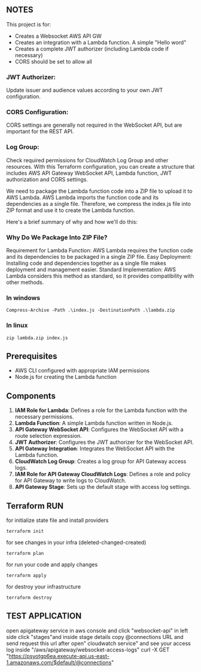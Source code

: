 ## NOTES
This project is for:
* Creates a Websocket AWS API GW
* Creates an integration with a Lambda function. A simple "Hello word" 
* Creates a complete JWT authorizer (including Lambda code if necessary)
* CORS should be set to allow all

### JWT Authorizer: 
Update issuer and audience values ​​according to your own JWT configuration.
### CORS Configuration: 
CORS settings are generally not required in the WebSocket API, but are important for the REST API.
### Log Group: 
Check required permissions for CloudWatch Log Group and other resources.
With this Terraform configuration, you can create a structure that includes AWS API Gateway WebSocket API, Lambda function, JWT authorization and CORS settings.

We need to package the Lambda function code into a ZIP file to upload it to AWS Lambda. AWS Lambda imports the function code and its dependencies as a single file. Therefore, we compress the index.js file into ZIP format and use it to create the Lambda function.

Here's a brief summary of why and how we'll do this:

### Why Do We Package Into ZIP File?
Requirement for Lambda Function: AWS Lambda requires the function code and its dependencies to be packaged in a single ZIP file.
Easy Deployment: Installing code and dependencies together as a single file makes deployment and management easier.
Standard Implementation: AWS Lambda considers this method as standard, so it provides compatibility with other methods.
###  In windows ##
```
Compress-Archive -Path .\index.js -DestinationPath .\lambda.zip
```
###  In linux ##
```
zip lambda.zip index.js 
```
## Prerequisites

- AWS CLI configured with appropriate IAM permissions
- Node.js for creating the Lambda function

## Components

1. **IAM Role for Lambda**: Defines a role for the Lambda function with the necessary permissions.
2. **Lambda Function**: A simple Lambda function written in Node.js.
3. **API Gateway WebSocket API**: Configures the WebSocket API with a route selection expression.
4. **JWT Authorizer**: Configures the JWT authorizer for the WebSocket API.
5. **API Gateway Integration**: Integrates the WebSocket API with the Lambda function.
6. **CloudWatch Log Group**: Creates a log group for API Gateway access logs.
7. **IAM Role for API Gateway CloudWatch Logs**: Defines a role and policy for API Gateway to write logs to CloudWatch.
8. **API Gateway Stage**: Sets up the default stage with access log settings.


## Terraform RUN

for initialize state file and install providers
```
terraform init
```
for see changes in your infra (deleted-changed-created)
```
terraform plan 
```
for run your code and apply changes
```
terraform apply 
```
for destroy your infrastructure

```
terraform destroy 
```

## TEST APPLICATION
 open apigateway service in aws console and click "websocket-api" in left side click "stages"and inside stage details  copy @connections URL and send request this url after open" cloudwatch service" and see your access log inside "/aws/apigateway/websocket-access-logs"
curl -X GET "https://psyotgp6ea.execute-api.us-east-1.amazonaws.com/$default/@connections"
